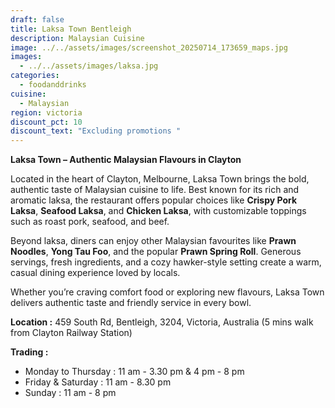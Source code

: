 ```yaml
---
draft: false
title: Laksa Town Bentleigh
description: Malaysian Cuisine
image: ../../assets/images/screenshot_20250714_173659_maps.jpg
images:
  - ../../assets/images/laksa.jpg
categories:
  - foodanddrinks
cuisine:
  - Malaysian
region: victoria
discount_pct: 10
discount_text: "Excluding promotions "
---
```

**Laksa Town – Authentic Malaysian Flavours in Clayton**

Located in the heart of Clayton, Melbourne, Laksa Town brings the bold, authentic taste of Malaysian cuisine to life. Best known for its rich and aromatic laksa, the restaurant offers popular choices like **Crispy Pork Laksa**, **Seafood Laksa**, and **Chicken Laksa**, with customizable toppings such as roast pork, seafood, and beef.

Beyond laksa, diners can enjoy other Malaysian favourites like **Prawn Noodles**, **Yong Tau Foo**, and the popular **Prawn Spring Roll**. Generous servings, fresh ingredients, and a cozy hawker-style setting create a warm, casual dining experience loved by locals.

Whether you’re craving comfort food or exploring new flavours, Laksa Town delivers authentic taste and friendly service in every bowl.

**Location :** [](<>)459 South Rd, Bentleigh, 3204, Victoria, Australia (5 mins walk from Clayton Railway Station)

**Trading :**[](https://hmginternational.com/partner/laksa_town_-_clayton/)

* Monday to Thursday : 11 am - 3.30 pm & 4 pm - 8 pm
* Friday & Saturday : 11 am - 8.30 pm
* Sunday : 11 am - 8 pm
